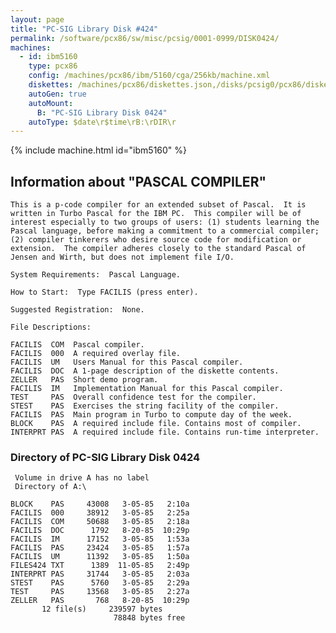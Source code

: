 ```yaml
---
layout: page
title: "PC-SIG Library Disk #424"
permalink: /software/pcx86/sw/misc/pcsig/0001-0999/DISK0424/
machines:
  - id: ibm5160
    type: pcx86
    config: /machines/pcx86/ibm/5160/cga/256kb/machine.xml
    diskettes: /machines/pcx86/diskettes.json,/disks/pcsig0/pcx86/diskettes.json
    autoGen: true
    autoMount:
      B: "PC-SIG Library Disk 0424"
    autoType: $date\r$time\rB:\rDIR\r
---
```


{% include machine.html id="ibm5160" %}

## Information about "PASCAL COMPILER"

    This is a p-code compiler for an extended subset of Pascal.  It is
    written in Turbo Pascal for the IBM PC.  This compiler will be of
    interest especially to two groups of users: (1) students learning the
    Pascal language, before making a commitment to a commercial compiler;
    (2) compiler tinkerers who desire source code for modification or
    extension.  The compiler adheres closely to the standard Pascal of
    Jensen and Wirth, but does not implement file I/O.
    
    System Requirements:  Pascal Language.
    
    How to Start:  Type FACILIS (press enter).
    
    Suggested Registration:  None.
    
    File Descriptions:
    
    FACILIS  COM  Pascal compiler.
    FACILIS  000  A required overlay file.
    FACILIS  UM   Users Manual for this Pascal compiler.
    FACILIS  DOC  A 1-page description of the diskette contents.
    ZELLER   PAS  Short demo program.
    FACILIS  IM   Implementation Manual for this Pascal compiler.
    TEST     PAS  Overall confidence test for the compiler.
    STEST    PAS  Exercises the string facility of the compiler.
    FACILIS  PAS  Main program in Turbo to compute day of the week.
    BLOCK    PAS  A required include file. Contains most of compiler.
    INTERPRT PAS  A required include file. Contains run-time interpreter.

### Directory of PC-SIG Library Disk 0424

     Volume in drive A has no label
     Directory of A:\

    BLOCK    PAS     43008   3-05-85   2:10a
    FACILIS  000     38912   3-05-85   2:25a
    FACILIS  COM     50688   3-05-85   2:18a
    FACILIS  DOC      1792   8-20-85  10:29p
    FACILIS  IM      17152   3-05-85   1:53a
    FACILIS  PAS     23424   3-05-85   1:57a
    FACILIS  UM      11392   3-05-85   1:50a
    FILES424 TXT      1389  11-05-85   2:49p
    INTERPRT PAS     31744   3-05-85   2:03a
    STEST    PAS      5760   3-05-85   2:29a
    TEST     PAS     13568   3-05-85   2:27a
    ZELLER   PAS       768   8-20-85  10:29p
           12 file(s)     239597 bytes
                           78848 bytes free
